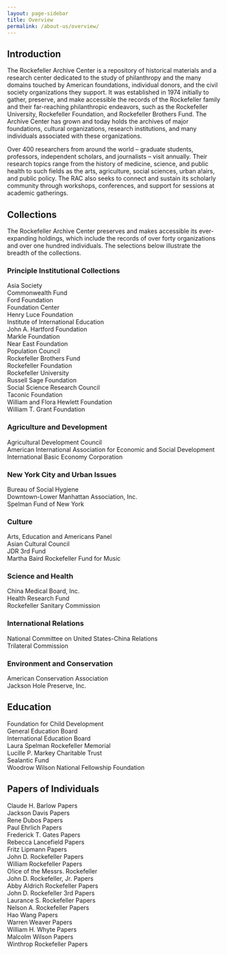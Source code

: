 ```yaml
---
layout: page-sidebar
title: Overview
permalink: /about-us/overview/
---
```


## Introduction

The Rockefeller Archive Center is a repository of historical materials and a research center
dedicated to the study of philanthropy and the many domains touched by American foundations,
individual donors, and the civil society organizations they support. It was established in 1974
initially to gather, preserve, and make accessible the records of the Rockefeller family and their far-reaching
philanthropic endeavors, such as the Rockefeller University, Rockefeller Foundation, and
Rockefeller Brothers Fund. The Archive Center has grown and today holds the archives of major
foundations, cultural organizations, research institutions, and many individuals associated with
these organizations.

Over 400 researchers from around the world – graduate students, professors, independent
scholars, and journalists – visit annually. Their research topics range from the history of medicine,
science, and public health to such fields as the arts, agriculture, social sciences, urban a!airs, and
public policy. The RAC also seeks to connect and sustain its scholarly community through
workshops, conferences, and support for sessions at academic gatherings.

## Collections

The Rockefeller Archive Center preserves and makes accessible its ever-expanding holdings, which
include the records of over forty organizations and over one hundred individuals. The selections
below illustrate the breadth of the collections.

### Principle Institutional Collections

Asia Society  
Commonwealth Fund  
Ford Foundation  
Foundation Center  
Henry Luce Foundation  
Institute of International Education  
John A. Hartford Foundation  
Markle Foundation  
Near East Foundation  
Population Council  
Rockefeller Brothers Fund  
Rockefeller Foundation  
Rockefeller University  
Russell Sage Foundation  
Social Science Research Council  
Taconic Foundation  
William and Flora Hewlett Foundation  
William T. Grant Foundation  

### Agriculture and Development

Agricultural Development Council  
American International Association for Economic and Social Development  
International Basic Economy Corporation

### New York City and Urban Issues

Bureau of Social Hygiene  
Downtown-Lower Manhattan Association, Inc.  
Spelman Fund of New York  

### Culture

Arts, Education and Americans Panel  
Asian Cultural Council  
JDR 3rd Fund  
Martha Baird Rockefeller Fund for Music

### Science and Health

China Medical Board, Inc.  
Health Research Fund  
Rockefeller Sanitary Commission

### International Relations

National Committee on United States-China Relations  
Trilateral Commission

### Environment and Conservation

American Conservation Association  
Jackson Hole Preserve, Inc.

## Education

Foundation for Child Development  
General Education Board  
International Education Board  
Laura Spelman Rockefeller Memorial  
Lucille P. Markey Charitable Trust  
Sealantic Fund  
Woodrow Wilson National Fellowship Foundation

## Papers of Individuals

Claude H. Barlow Papers  
Jackson Davis Papers  
Rene Dubos Papers  
Paul Ehrlich Papers  
Frederick T. Gates Papers  
Rebecca Lancefield Papers  
Fritz Lipmann Papers  
John D. Rockefeller Papers  
William Rockefeller Papers  
O!ice of the Messrs. Rockefeller  
John D. Rockefeller, Jr. Papers  
Abby Aldrich Rockefeller Papers  
John D. Rockefeller 3rd Papers  
Laurance S. Rockefeller Papers  
Nelson A. Rockefeller Papers  
Hao Wang Papers  
Warren Weaver Papers  
William H. Whyte Papers  
Malcolm Wilson Papers  
Winthrop Rockefeller Papers

